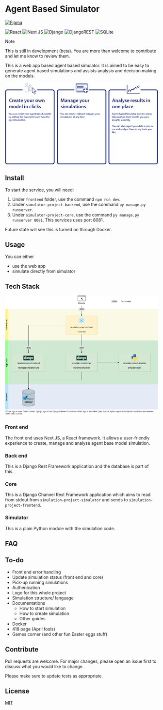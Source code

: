 # Agent Based Simulator
[![Figma](https://img.shields.io/badge/figma-%23F24E1E.svg?style=for-the-badge&logo=figma&logoColor=white)](https://www.figma.com/design/TBvv2v23gxd60YKJN6rGNQ/Agent-Based-Simulator)

![React](https://img.shields.io/badge/react-%2320232a.svg?style=for-the-badge&logo=react&logoColor=%2361DAFB)
![Next JS](https://img.shields.io/badge/Next-black?style=for-the-badge&logo=next.js&logoColor=white)
![Django](https://img.shields.io/badge/django-%23092E20.svg?style=for-the-badge&logo=django&logoColor=white)
![DjangoREST](https://img.shields.io/badge/DJANGO-REST-ff1709?style=for-the-badge&logo=django&logoColor=white&color=ff1709&labelColor=gray)
![SQLite](https://img.shields.io/badge/sqlite-%2307405e.svg?style=for-the-badge&logo=sqlite&logoColor=white)

> [!NOTE]
> This is still in development (beta). You are more than welcome to contribute and let me know to review them. 

This is a web app based agent based simulator. It is aimed to be easy to generate agent based simulations and assists analysis and decision making on the models. 

<img src="frontend/public/docs/features.png" alt="Features" width="750"/>

## Install

To start the service, you will need: 
1. Under `frontend` folder, use the command `npm run dev`. 
2. Under `simulator-project-backend`, use the command `py manage.py runserver`. 
3. Under `simulator-project-core`, use the command `py manage.py runserver 8081`. This services uses port 8081. 

Future state will see this is turned on through Docker. 

## Usage
You can either
* use the web app
* simulate directly from simulator

## Tech Stack

![Architecture](frontend/public/docs/Summary_Architecture.png)

### Front end 
The front end uses Next.JS, a React framework. It allows a user-friendly experience to create, manage and analyse agent base model simulation. 

### Back end
This is a Django Rest Framework application and the database is part of this. 

### Core
This is a Django Channel Rest Framework application which aims to read from stdout from `simulation-project-simulator` and sends to `simulation-project-frontend`. 

### Simulator
This is a plain Python module with the simulation code. 

## FAQ


## To-do
* Front end error handling
* Update simulation status (front end and core)
* Pick-up running simulations
* Authenication
* Logo for this whole project
* Simulation structure/ language
* Documentations
	* How to start simulation
	* How to create simulation
	* Other guides
* Docker
* 418 page (April fools)
* Games corner (and other fun Easter eggs stuff)

## Contribute

Pull requests are welcome. For major changes, please open an issue first to discuss what you would like to change.

Please make sure to update tests as appropriate.

## License
[MIT](https://choosealicense.com/licenses/mit/)


